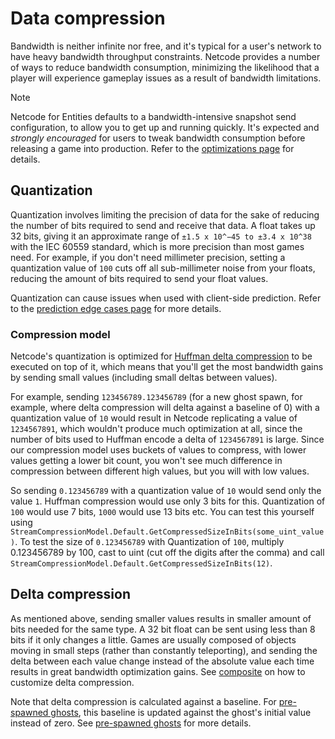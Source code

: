# Data compression

Bandwidth is neither infinite nor free, and it's typical for a user's network to have heavy bandwidth throughput constraints. Netcode provides a number of ways to reduce bandwidth consumption, minimizing the likelihood that a player will experience gameplay issues as a result of bandwidth limitations.

> [!NOTE]
> Netcode for Entities defaults to a bandwidth-intensive snapshot send configuration, to allow you to get up and running quickly. It's expected and *strongly encouraged* for users to tweak bandwidth consumption before releasing a game into production. Refer to the [optimizations page](optimizations.md) for details.

## Quantization

Quantization involves limiting the precision of data for the sake of reducing the number of bits required to send and receive that data.
A float takes up 32 bits, giving it an approximate range of `±1.5 x 10^−45 to ±3.4 x 10^38` with the IEC 60559 standard, which is more precision than most games need.
For example, if you don't need millimeter precision, setting a quantization value of `100` cuts off all sub-millimeter noise from your floats, reducing the amount of bits required to send your float values.

Quantization can cause issues when used with client-side prediction. Refer to the [prediction edge cases page](prediction-details.md) for more details.

### Compression model

Netcode's quantization is optimized for [Huffman delta compression](https://en.wikipedia.org/wiki/Huffman_coding) to be executed on top of it, which means that you'll get the most bandwidth gains by sending small values (including small deltas between values).

For example, sending `123456789.123456789` (for a new ghost spawn, for example, where delta compression will delta against a baseline of 0) with a quantization value of `10` would result in Netcode replicating a value of `1234567891`, which wouldn't produce much optimization at all, since the number of bits used to Huffman encode a delta of `1234567891` is large. Since our compression model uses buckets of values to compress, with lower values getting a lower bit count, you won't see much difference in compression between different high values, but you will with low values.

So sending `0.123456789` with a quantization value of `10` would send only the value `1`. Huffman compression would use only 3 bits for this. Quantization of `100` would use 7 bits, `1000` would use 13 bits etc. You can test this yourself using `StreamCompressionModel.Default.GetCompressedSizeInBits(some_uint_value)`. To test the size of `0.123456789` with Quantization of `100`, multiply 0.123456789 by 100, cast to uint (cut off the digits after the comma) and call `StreamCompressionModel.Default.GetCompressedSizeInBits(12)`.

## Delta compression

As mentioned above, sending smaller values results in smaller amount of bits needed for the same type. A 32 bit float can be sent using less than 8 bits if it only changes a little. Games are usually composed of objects moving in small steps (rather than constantly teleporting), and sending the delta between each value change instead of the absolute value each time results in great bandwidth optimization gains. See [composite](ghost-snapshots.md#authoring-component-serialization) on how to customize delta compression.

Note that delta compression is calculated against a baseline. For [pre-spawned ghosts](ghost-spawning.md#pre-spawned-ghosts), this baseline is updated against the ghost's initial value instead of zero. See [pre-spawned ghosts](ghost-spawning.md#pre-spawned-ghosts) for more details.
